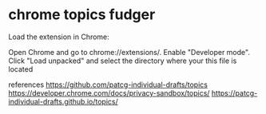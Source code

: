 # chrome topics fudger

Load the extension in Chrome:

Open Chrome and go to chrome://extensions/.
Enable "Developer mode".
Click "Load unpacked" and select the directory where your this file is located


references
https://github.com/patcg-individual-drafts/topics
https://developer.chrome.com/docs/privacy-sandbox/topics/
https://patcg-individual-drafts.github.io/topics/
